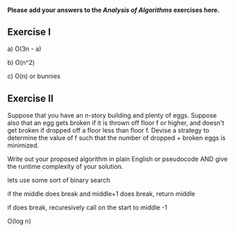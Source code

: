#### Please add your answers to the ***Analysis of  Algorithms*** exercises here.

## Exercise I

a)
O(3n - a)


b)
O(n^2)


c)
O(n)
or bunnies

## Exercise II
Suppose that you have an n-story building and plenty of eggs. Suppose also that an egg gets broken if it is thrown off floor f or higher, and doesn't get broken if dropped off a floor less than floor f. Devise a strategy to determine the value of f such that the number of dropped + broken eggs is minimized.

Write out your proposed algorithm in plain English or pseudocode AND give the runtime complexity of your solution.

lets use some sort of binary search

if the middle does break and middle+1 does break, return middle

if does break, recuresively call on the start to middle -1

O(log n)



